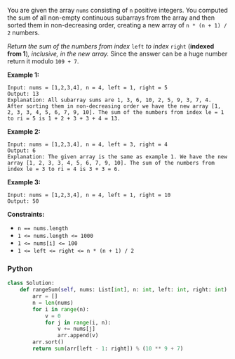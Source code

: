 You are given the array  `nums`  consisting of  `n`  positive integers. You computed the sum of all non-empty continuous
subarrays from the array and then sorted them in non-decreasing order, creating a new array of  `n * (n + 1) / 2`
numbers.

_Return the sum of the numbers from index_ `left` _to index_ `right`  (**indexed from 1**)_, inclusive, in the new
array._ Since the answer can be a huge number return it modulo  `109 + 7`.

**Example 1:**

```
Input: nums = [1,2,3,4], n = 4, left = 1, right = 5
Output: 13 
Explanation: All subarray sums are 1, 3, 6, 10, 2, 5, 9, 3, 7, 4. After sorting them in non-decreasing order we have the new array [1, 2, 3, 3, 4, 5, 6, 7, 9, 10]. The sum of the numbers from index le = 1 to ri = 5 is 1 + 2 + 3 + 3 + 4 = 13. 
```

**Example 2:**

```
Input: nums = [1,2,3,4], n = 4, left = 3, right = 4
Output: 6
Explanation: The given array is the same as example 1. We have the new array [1, 2, 3, 3, 4, 5, 6, 7, 9, 10]. The sum of the numbers from index le = 3 to ri = 4 is 3 + 3 = 6.
```

**Example 3:**

```
Input: nums = [1,2,3,4], n = 4, left = 1, right = 10
Output: 50
```

**Constraints:**

- `n == nums.length`
- `1 <= nums.length <= 1000`
- `1 <= nums[i] <= 100`
- `1 <= left <= right <= n * (n + 1) / 2`

### Python

```py
class Solution:
    def rangeSum(self, nums: List[int], n: int, left: int, right: int) -> int:
        arr = []
        n = len(nums)
        for i in range(n):
            v = 0
            for j in range(i, n):
                v += nums[j]
                arr.append(v)
        arr.sort()
        return sum(arr[left - 1: right]) % (10 ** 9 + 7)
```